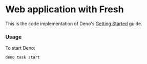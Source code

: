 # Web application with Fresh

This is the code implementation of Deno's [Getting Started](https://fresh.deno.dev/docs/getting-started) guide.

### Usage

To start Deno:

```
deno task start
```